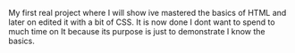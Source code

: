 My first real project where I will show ive mastered the basics of HTML and later on edited it with a bit of CSS. It is now done I dont want to spend to much time on It because its purpose is just to demonstrate I know the basics.
